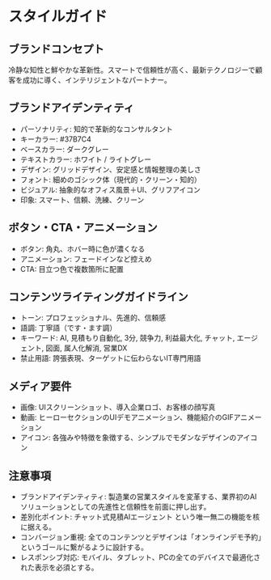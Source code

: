 # スタイルガイド

## ブランドコンセプト
冷静な知性と鮮やかな革新性。スマートで信頼性が高く、最新テクノロジーで顧客を成功に導く、インテリジェントなパートナー。

## ブランドアイデンティティ
- パーソナリティ: 知的で革新的なコンサルタント
- キーカラー: #37B7C4
- ベースカラー: ダークグレー
- テキストカラー: ホワイト / ライトグレー
- デザイン: グリッドデザイン、安定感と情報整理の美しさ
- フォント: 細めのゴシック体（現代的・クリーン・知的）
- ビジュアル: 抽象的なオフィス風景＋UI、グリフアイコン
- 印象: スマート、信頼、洗練、クリーン

## ボタン・CTA・アニメーション
- ボタン: 角丸、ホバー時に色が濃くなる
- アニメーション: フェードインなど控えめ
- CTA: 目立つ色で複数箇所に配置

## コンテンツライティングガイドライン
- トーン: プロフェッショナル、先進的、信頼感
- 語調: 丁寧語（です・ます調）
- キーワード: AI, 見積もり自動化, 3分, 競争力, 利益最大化, チャット, エージェント, 図面, 属人化解消, 営業DX
- 禁止用語: 誇張表現、ターゲットに伝わらないIT専門用語

## メディア要件
- 画像: UIスクリーンショット、導入企業ロゴ、お客様の顔写真
- 動画: ヒーローセクションのUIデモアニメーション、機能紹介のGIFアニメーション
- アイコン: 各強みや特徴を象徴する、シンプルでモダンなデザインのアイコン

## 注意事項
- ブランドアイデンティティ: 製造業の営業スタイルを変革する、業界初のAIソリューションとしての先進性と信頼性を前面に押し出す。
- 差別化ポイント: チャット式見積AIエージェント という唯一無二の機能を核に据える。
- コンバージョン重視: 全てのコンテンツとデザインは「オンラインデモ予約」というゴールに繋がるように設計する。
- レスポンシブ対応: モバイル、タブレット、PCの全てのデバイスで最適化された表示を必須とする。